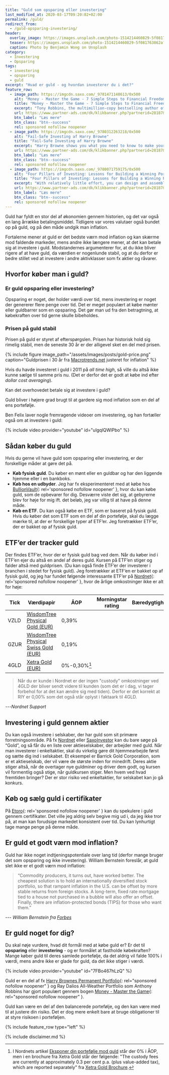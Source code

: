```yaml
---
title: "Guld som opsparing eller investering"
last_modified_at: 2020-03-17T09:20:02+02:00
permalink: /guld/
redirect_from:
  - /guld-opsparing-investering/
header:
  overlay_image: https://images.unsplash.com/photo-1514214460829-5f081763862a?ixlib=rb-1.2.1&ixid=eyJhcHBfaWQiOjEyMDd9&auto=format&fit=crop&w=1500&q=80
  teaser: https://images.unsplash.com/photo-1514214460829-5f081763862a?ixlib=rb-1.2.1&ixid=eyJhcHBfaWQiOjEyMDd9&auto=format&fit=crop&w=400&q=80
  caption: Photo by Benjamin Wong on Unsplash
category:
  - Investering
  - Opsparing
tags:
  - investering
  - opsparing
  - guld
excerpt: "Hvad er guld - og hvordan investerer du i det?"
feature_row:
  - image_path: https://imgcdn.saxo.com/_9781471148613/0x500
    alt: "Money - Master the Game - 7 Simple Steps to Financial Freedom"
    title: "Money - Master the Game - 7 Simple Steps to Financial Freedom"
    excerpt: "Tony Robbins, the multimillion-copy bestselling author of Awaken the Giant Within and Unlimited Power has created a 7-step blueprint for securing financial freedom. Based on extensive research and one-on-one interviews with more than 50 of the most legendary financial experts in the world - from Carl Icahn, to Warren Buffett, to Jack Bogle and Steve Forbes."
    url: https://www.partner-ads.com/dk/klikbanner.php?partnerid=28187&bannerid=43264&htmlurl=https://www.saxo.com/dk/money-master-the-game_tony-robbins_paperback_9781471148613
    btn_label: "Læs mere"
    btn_class: "btn--success"
    rel: sponsored nofollow noopener
  - image_path: https://imgcdn.saxo.com/_9780312263218/0x500
    alt: "Fail-Safe Investing af Harry Browne"
    title: "Fail-Safe Investing af Harry Browne"
    excerpt: "Harry Browne shows you what you need to know to make your savings and investments safe and profitable, no matter what the economy and the investment markets do. There are no secret trading systems here, no jargon to learn. Instead, Harry Browne teaches you in simple terms too."
    url: https://www.partner-ads.com/dk/klikbanner.php?partnerid=28187&bannerid=43264&htmlurl=https://www.saxo.com/dk/the-permanent-portfolio_craig-rowland_hardback_9781118288252
    btn_label: "Læs mere"
    btn_class: "btn--success"
    rel: sponsored nofollow noopener
  - image_path: https://imgcdn.saxo.com/_9780071759175/0x500
    alt: "Four Pillars of Investing: Lessons for Building a Winning Portfolio"
    title: "Four Pillars of Investing: Lessons for Building a Winning Portfolio"
    excerpt: "With relatively little effort, you can design and assemble an investment portfolio that, because of its wide diversification and minimal expenses, will prove superior to the most professionally managed accounts. Great intelligence and good luck are not required. William Bernstein s commonsense approach to portfolio construction has served investors well during the past turbulent decade and it s what made The Four Pillars of Investing an instant classic when it was first published nearly a decade ago."
    url: https://www.partner-ads.com/dk/klikbanner.php?partnerid=28187&bannerid=43264&htmlurl=https://www.saxo.com/dk/four-pillars-of-investing-lessons-for-building-a-winning-portfolio_william-j-bernstein_epub_9780071759175
    btn_label: "Læs mere"
    btn_class: "btn--success"
    rel: sponsored nofollow noopener
---
```


Guld har fyldt en stor del af økonomien gennem historien, og det var også en lang årrække betalingsmiddel. Tidligere var vores valutaer også bundet op på guld, og på den måde undgik man inflation. 

Fortalerne mener at guld er det bedste værn mod inflation og kan skærme mod faldende markeder, mens andre ikke længere mener, at det kan betale sig at investere i guld. Modstandernes argumenterer for, at du ikke bliver rigere af at have guld, da værdien er nogenlunde stabil, og at du derfor er bedre stillet ved at investere i andre aktivklasser som fx aktier og råvarer. 

## Hvorfor køber man i guld?

### Er guld opsparing eller investering?

Opsparing er noget, der holder værdi over tid, mens investering er noget der genererer flere penge over tid. Det er meget populært at købe mønter eller guldbarrer som en opsparing. Det gør man ud fra den betragtning, at købekraften over tid gerne skulle bibeholdes.

### Prisen på guld stabil

Prisen på guld er styret af efterspørgslen. Prisen har historisk hold sig rimelig stabil, men de seneste 30 år er der alligevel sket en del med prisen.

{% include figure image_path="/assets/images/posts/gold-price.png" caption="Guldprisen i 30 år fra [Macrotrends.net](https://www.macrotrends.net/1333/historical-gold-prices-100-year-chart) justeret for inflation" %}

Hvis du havde investeret i guld i 2011 på _all time high_, så ville du altså ikke kunne sælge til samme pris nu. (Det er derfor det er godt at købe ind efter _dollar cost averaging_).

Kan det overhovedet betale sig at investere i guld?

Guld bliver i højere grad brugt til at gardere sig mod inflation som en del af ens portefølje. 

Ben Felix laver nogle fremragende videoer om investering, og han fortæller også om at investere i guld:

{% include video provider="youtube" id="ulgqlQWlPbo" %}
 
## Sådan køber du guld

Hvis du gerne vil have guld som opsparing eller investering, er der forskellige måder at gøre det på. 

- **Køb fysisk guld**. Du køber en mønt eller en guldbar og har den liggende hjemme eller i en bankboks.
- **Køb hos en udbyder**. Jeg har fx eksperimenteret med at købe hos [BullionVault](/go/bullionvault/){: rel='sponsored nofollow noopener' }, hvor du kan købe guld, som de opbevarer for dig. Desværre viste det sig, at gebyrerne blev for høje for mig ift. det beløb, jeg var villig til at have på denne måde.
- **Køb en ETF**. Du kan også købe en ETF, som er baseret på fysisk guld. Hvis du køber det som ETF som en del af din portefølje, skal du lægge mærke til, at der er forskellige typer af ETF’er. Jeg foretrækker ETF’er, der er bakket op af fysisk guld.

## ETF’er der tracker guld

Der findes ETF’er, hvor der er fysisk guld bag ved dem. Når du køber ind i ETF’en ejer du altså en andel af deres guld. Kursen på ETF’en stiger og falder altså med guldprisen. (Du kan også finde ETF’er der investerer i branchen i stedet for fysisk guld). Jeg foretrækker at ETF’en er bakket op af fysisk guld, og jeg har fundet følgende interessante ETF’er på [Nordnet](/go/nordnet/){: rel='sponsored nofollow noopener' }, hvor de årlige omkostninger ikke er alt for høje:

| Tick | Værdipapir                                                                                                                             | ÅOP   | Morningstar rating                       | Bæredygtighed                            | Forvaltning |
|------|----------------------------------------------------------------------------------------------------------------------------------------|-------|------------------------------------------|------------------------------------------|-------------|
| VZLD | [WisdomTree Physical Gold (EUR)](https://www.morningstar.dk/dk/etf/snapshot/snapshot.aspx?id=0P0000ISJC)                               | 0,39% |  | | Passiv      |
| GZUR | [WisdomTree Physical Swiss Gold (EUR)](https://www.morningstar.dk/dk/etf/snapshot/snapshot.aspx?id=0P0000NA52)                               | 0,19% |  |  | Passiv      |
| 4GLD | [Xetra Gold (EUR)](https://www.morningstar.dk/dk/etf/snapshot/snapshot.aspx?id=0P0000M7DL)                               | 0%-0,30%[^note] |  |  | Passiv      |

[^note]: I Nordnets artikel [Eksponer din portefølje mod guld](https://www.nordnet.dk/dk/marked/aktier/aktieinspiration/guld) står der 0% i ÅOP, men i en brochure fra Xetra Gold står der følgende: "The custody fees are currently at approximately 0.3 per cent p.a. (plus value-added tax), which are reported separately" fra [Xetra Gold Brochure](https://www.xetra-gold.com/fileadmin/user_upload/Downloads_English/Brochures/XetraGold_Broschuere.pdf). 

> Når du er kunde i Nordnet er der ingen "custody" omkostninger ved 4GLD der bliver sendt videre til kunden (som det er i dag, vi tager forbehol for at det kan ændre sig med tiden). Derfor er det korrekt at RIY er 0,00% som det også står oplyst i faktaark til 4GLD.

---<cite>Nordnet Support</cite>

## Investering i guld gennem aktier

Du kan også investere i selskaber, der har guld som sit primære forretningsområde. På fx [Nordnet](/go/nordnet/) eller [SaxoInvestor](/go/saxoinvestor) kan du bare søge på “Gold”, og så får du en liste over aktieselskaber, der arbejder med guld. Når man investerer i enkeltaktier, skal du virkelig gøre dit hjemmearbejde først og sætte dig ind i selskabet. Et eksempel er Barrick Gold Corporation, som er et aktieselskab, der vil være de største inden for minedrift. Deres aktie stiger altså, når de overtager nye guldminer og driver dem godt, og kursen vil formentlig også stige, når guldkursen stiger. Men hvem ved hvad fremtiden bringer? Der er stor risiko ved enkeltaktier, for selskabet kan jo gå konkurs.

## Køb og sælg guld i certifikater

På [Etoro](/go/etoro/){: rel='sponsored nofollow noopener' } kan du spekulere i guld gennem certifikater. Det ville jeg aldrig selv begive mig ud i, da jeg ikke tror på, at man kan forudsige markedet konsistent over tid. Du kan lynhurtigt tage mange penge på denne måde.

## Er guld et godt værn mod inflation?

Guld har ikke noget indtjeningspotentiale over lang tid (derfor mange bruger det som opsparing og ikke investering). William Bernstein foreslår, at guld slet ikke er et godt værn mod inflation:

> “Commodity producers, it turns out, have worked better. The cheapest solution is to hold an internationally diversified stock portfolio, so that rampant inflation in the U.S. can be offset by more stable returns from foreign stocks. A long-term, fixed rate mortgage tied to a house not purchased in a bubble will also offer an offset. Finally, there are inflation-protected bonds (TIPS) for those who want them.”

--- <cite>William Bernstein fra [Forbes](https://www.forbes.com/sites/phildemuth/2013/09/03/essential-reading-deep-risk-by-william-bernstein-plus-q-a-with-author/)</cite>

## Er guld noget for dig?

Du skal nøje vurdere, hvad dit formål med at købe guld er? Er det til **opsparing** eller **investering** - og er formålet at fastholde købekraften? Mange køber guld til deres samlede portefølje, da det aldrig vil falde 100% i værdi, mens andre ikke er glade for guld, da det ikke stiger i værdi.

{% include video provider="youtube" id="7FBo467hLzQ" %}

Guld er en del af fx [Harry Brownes Permanent Portfolio](https://www.partner-ads.com/dk/klikbanner.php?partnerid=28187&bannerid=43264&htmlurl=https://www.saxo.com/dk/the-permanent-portfolio_craig-rowland_hardback_9781118288252){: rel="sponsored nofollow noopener" } og Ray Dalios All-Weather Portfolio som Anthony Robbins har gjort populært gennem bogen [Money - Master the Game](https://www.partner-ads.com/dk/klikbanner.php?partnerid=28187&bannerid=43264&htmlurl=https://www.saxo.com/dk/money-master-the-game_tony-robbins_paperback_9781471148613){: rel="sponsored nofollow noopener" }.

Guld kan være en del af den balancerede portefølje, og den kan være med til at justere din risiko. Det er dog mere enkelt bare at bruge obligationer til at styre risikoen i porteføljen.

{% include feature_row type="left" %}

{% include disclaimer.md %}
